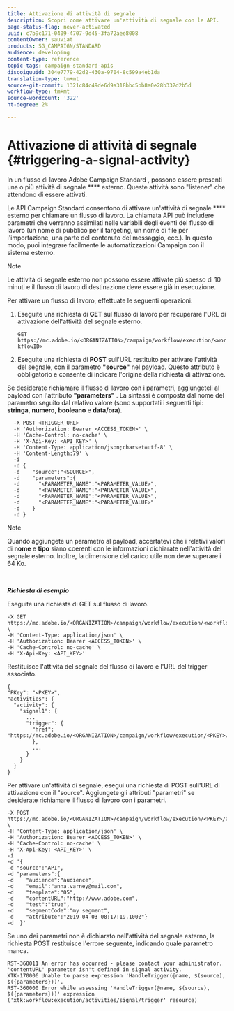 ```yaml
---
title: Attivazione di attività di segnale
description: Scopri come attivare un'attività di segnale con le API.
page-status-flag: never-activated
uuid: c7b9c171-0409-4707-9d45-3fa72aee8008
contentOwner: sauviat
products: SG_CAMPAIGN/STANDARD
audience: developing
content-type: reference
topic-tags: campaign-standard-apis
discoiquuid: 304e7779-42d2-430a-9704-8c599a4eb1da
translation-type: tm+mt
source-git-commit: 1321c84c49de6d9a318bbc5bb8a0e28b332d2b5d
workflow-type: tm+mt
source-wordcount: '322'
ht-degree: 2%

---
```



# Attivazione di attività di segnale {#triggering-a-signal-activity}

In un flusso di lavoro Adobe Campaign Standard , possono essere presenti una o più attività di segnale **** esterno. Queste attività sono &quot;listener&quot; che attendono di essere attivati.

Le API Campaign Standard consentono di attivare un&#39;attività di segnale **** esterno per chiamare un flusso di lavoro. La chiamata API può includere parametri che verranno assimilati nelle variabili degli eventi del flusso di lavoro (un nome di pubblico per il targeting, un nome di file per l&#39;importazione, una parte del contenuto del messaggio, ecc.). In questo modo, puoi integrare facilmente le automatizzazioni Campaign con il sistema esterno.

>[!NOTE]
>
>Le attività di segnale esterno non possono essere attivate più spesso di 10 minuti e il flusso di lavoro di destinazione deve essere già in esecuzione.

Per attivare un flusso di lavoro, effettuate le seguenti operazioni:

1. Eseguite una richiesta di **GET** sul flusso di lavoro per recuperare l&#39;URL di attivazione dell&#39;attività del segnale esterno.

   `GET https://mc.adobe.io/<ORGANIZATION>/campaign/workflow/execution/<workflowID>`

1. Eseguite una richiesta di **POST** sull&#39;URL restituito per attivare l&#39;attività del segnale, con il parametro **&quot;source&quot;** nel payload. Questo attributo è obbligatorio e consente di indicare l&#39;origine della richiesta di attivazione.

Se desiderate richiamare il flusso di lavoro con i parametri, aggiungeteli al payload con l&#39;attributo **&quot;parameters&quot;** . La sintassi è composta dal nome del parametro seguito dal relativo valore (sono supportati i seguenti tipi: **stringa**, **numero**, **booleano** e **data/ora**).

```
  -X POST <TRIGGER_URL>
  -H 'Authorization: Bearer <ACCESS_TOKEN>' \
  -H 'Cache-Control: no-cache' \
  -H 'X-Api-Key: <API_KEY>' \
  -H 'Content-Type: application/json;charset=utf-8' \
  -H 'Content-Length:79' \
  -i
  -d {
  -d    "source":"<SOURCE>",
  -d    "parameters":{
  -d      "<PARAMETER_NAME":"<PARAMETER_VALUE>",
  -d      "<PARAMETER_NAME":"<PARAMETER_VALUE>",
  -d      "<PARAMETER_NAME":"<PARAMETER_VALUE>",  
  -d      "<PARAMETER_NAME":"<PARAMETER_VALUE>"
  -d    }
  -d }
```

>[!NOTE]
>
>Quando aggiungete un parametro al payload, accertatevi che i relativi valori di **nome** e **tipo** siano coerenti con le informazioni dichiarate nell&#39;attività del segnale esterno. Inoltre, la dimensione del carico utile non deve superare i 64 Ko.

<br/>

***Richiesta di esempio***

Eseguite una richiesta di GET sul flusso di lavoro.

```
-X GET https://mc.adobe.io/<ORGANIZATION>/campaign/workflow/execution/<workflowID> \
-H 'Content-Type: application/json' \
-H 'Authorization: Bearer <ACCESS_TOKEN>' \
-H 'Cache-Control: no-cache' \
-H 'X-Api-Key: <API_KEY>'
```

Restituisce l&#39;attività del segnale del flusso di lavoro e l&#39;URL del trigger associato.

```
{
"PKey": "<PKEY>",
"activities": {
  "activity": {
    "signal1": {
      ...
      "trigger": {
        "href": "https://mc.adobe.io/<ORGANIZATION>/campaign/workflow/execution/<PKEY>/activities/activity/<PKEY>/trigger/"
        },
        ...
      }
    }
  }
}
```

Per attivare un&#39;attività di segnale, esegui una richiesta di POST sull&#39;URL di attivazione con il &quot;source&quot;. Aggiungete gli attributi &quot;parametri&quot; se desiderate richiamare il flusso di lavoro con i parametri.

```
-X POST https://mc.adobe.io/<ORGANIZATION>/campaign/workflow/execution/<PKEY>/activities/activity/<PKEY>/trigger \
-H 'Content-Type: application/json' \
-H 'Authorization: Bearer <ACCESS_TOKEN>' \
-H 'Cache-Control: no-cache' \
-H 'X-Api-Key: <API_KEY>' \
-i
-d '{
-d "source":"API",
-d "parameters":{
-d    "audience":"audience",
-d    "email":"anna.varney@mail.com",
-d    "template":"05",
-d    "contentURL":"http://www.adobe.com",
-d    "test":"true",
-d    "segmentCode":"my segment",
-d    "attribute":"2019-04-03 08:17:19.100Z"}
-d  }'
```

<!-- + réponse -->

Se uno dei parametri non è dichiarato nell&#39;attività del segnale esterno, la richiesta POST restituisce l&#39;errore seguente, indicando quale parametro manca.

```
RST-360011 An error has occurred - please contact your administrator.
'contentURL' parameter isn't defined in signal activity.
XTK-170006 Unable to parse expression 'HandleTrigger(@name, $(source), $({parameters}))'.
RST-360000 Error while assessing 'HandleTrigger(@name, $(source), $({parameters}))' expression ('xtk:workflow:execution/activities/signal/trigger' resource)
```
